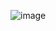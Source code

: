 ![image](https://github.com/Giselesct/Giselesct.github.io/assets/146264797/6b47f1aa-e9e0-4479-8d45-1fa3b715ff89)





